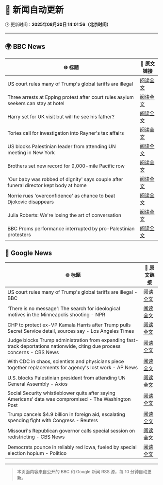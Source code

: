 # 🧠 新闻自动更新

🕒 更新时间：**2025年08月30日 14:01:56（北京时间）**

---

## 🌍 BBC News

| 🌐 标题 | 🔗 原文链接 |
|--------|-------------|
| US court rules many of Trump's global tariffs are illegal | [阅读全文](https://www.bbc.com/news/articles/ckgj7jxkq58o?at_medium=RSS&at_campaign=rss) |
| Three arrests at Epping protest after court rules asylum seekers can stay at hotel | [阅读全文](https://www.bbc.com/news/articles/c24z0105m24o?at_medium=RSS&at_campaign=rss) |
| Harry set for UK visit but will he see his father? | [阅读全文](https://www.bbc.com/news/articles/cwy0dgpyq35o?at_medium=RSS&at_campaign=rss) |
| Tories call for investigation into Rayner's tax affairs | [阅读全文](https://www.bbc.com/news/articles/cjw6evl4zy8o?at_medium=RSS&at_campaign=rss) |
| US blocks Palestinian leader from attending UN meeting in New York | [阅读全文](https://www.bbc.com/news/articles/cjdym32z9v7o?at_medium=RSS&at_campaign=rss) |
| Brothers set new record for 9,000-mile Pacific row | [阅读全文](https://www.bbc.com/news/articles/c9876y4z4rgo?at_medium=RSS&at_campaign=rss) |
| 'Our baby was robbed of dignity' says couple after funeral director kept body at home | [阅读全文](https://www.bbc.com/news/articles/cn85w4406g9o?at_medium=RSS&at_campaign=rss) |
| Norrie rues 'overconfidence' as chance to beat Djokovic disappears | [阅读全文](https://www.bbc.com/sport/tennis/articles/clyjk21gyw9o?at_medium=RSS&at_campaign=rss) |
| Julia Roberts: We're losing the art of conversation | [阅读全文](https://www.bbc.com/news/articles/c5yejdmgzg4o?at_medium=RSS&at_campaign=rss) |
| BBC Proms performance interrupted by pro-Palestinian protesters | [阅读全文](https://www.bbc.com/news/articles/c4gl1kx1091o?at_medium=RSS&at_campaign=rss) |

## 📰 Google News

| 🌐 标题 | 🔗 原文链接 |
|--------|-------------|
| US court rules many of Trump's global tariffs are illegal - BBC | [阅读全文](https://news.google.com/rss/articles/CBMiWkFVX3lxTE9JSUlUYldZT3F1U29adXBMdjctNzREeWktczNJOW1tay1jc29CYVkxcjBkWnZHVk9ydDBpUS10WTkxS1J4VjA2TE9YNlVUVHJVQzZ4SEJpcjNQQdIBX0FVX3lxTE1zLXozNkdxUWF2NHl4RVE4ZG1ESkFOSFVLVW96aTFxYlNtTVZvUFljSGs0b0pYb0JKaDFqb0RMOENzYWpNQkZQNVJwNHBLeXRjcHV6V2dVajFiRTd3SDVj?oc=5) |
| 'There is no message': The search for ideological motives in the Minneapolis shooting - NPR | [阅读全文](https://news.google.com/rss/articles/CBMifEFVX3lxTE9wS1pLeDhTZDlEZm9YTlZocEhnM0R5cGt1Z3BOV3dCNWIyOFNQdVBSTFdfcEZUYjNzY3hfd001a1dTRFZ1TUpIZGdSVVk4MWNWNUs3M1BnYWVmSFQ0RzZUZFlLMGNUOFNGX2NJaWszRkxXNWNXQjViT21BTDE?oc=5) |
| CHP to protect ex-VP Kamala Harris after Trump pulls Secret Service detail, sources say - Los Angeles Times | [阅读全文](https://news.google.com/rss/articles/CBMihwFBVV95cUxQSDNDVmxmWWk5dF85WUdoTkJSelBQdUhQLVFub0hBWXVfQlF6U3dDbzkzS2htdmJSMHlLdGIzUWV3dFJ5WXN0dWJZQlFuUzNMaHR1NkxNb1c5MVB2bmEycmN4c3lZRkZqaXpPRjZHUmM5WWI1UjZrLWlRbnJSaVo0SDZ0MG5FVWs?oc=5) |
| Judge blocks Trump administration from expanding fast-track deportations nationwide, citing due process concerns - CBS News | [阅读全文](https://news.google.com/rss/articles/CBMijAFBVV95cUxNeGdWY0VHWHkxdDl1Q1RpWGhyS0VMTi1qeUFCb0VxdDVEWXdIRkhkd2luLVItbm5Iemwwb0pVT1U0VDlRWFpIdUJadjM3eEVYSlhSbEExUFlVWlY1Yl9aeThjWWdqYnBTblpMYXBvekNpSW1ZZThaaURUSVdCdHUtYkU3aUNLVmVWaFBDatIBkgFBVV95cUxPaUtwWmxSMWwzOEVoSXo5VHl3VkRKMmZNcU43MTAybHVqSUhTdU0zblhGNTUzSzNDMnp4Y2FkZTR1ZDh3Y3o2SEF1dmRXWXZzM094NjVCVU04ZG4weGlVYlhiVjhJRDBTNmZfaEZISVduSnA5QlNKVUNuZFB6dlRBU29CVDBILVhQanh0NUVwSWR2dw?oc=5) |
| With CDC in chaos, scientists and physicians piece together replacements for agency's lost work - AP News | [阅读全文](https://news.google.com/rss/articles/CBMilwFBVV95cUxPX3I3THJIdUtBVHNsNjZKM2ZYX2tveERUbUdJRV9VcDlncGdqU0h1enVnMTBZNFpHbW9KY3JURHlzc3ZxTXF3OUlwVUZHWXZoOGdRYy01R3RuMkpMaWl6SE1mZEdha3JEcjFtelN4N2Z4RWx2TWNKUkRZaEZsMkpBckEwQnpVVExMYUc1cW1DVUdnMXZQTXJR?oc=5) |
| U.S. blocks Palestinian president from attending UN General Assembly - Axios | [阅读全文](https://news.google.com/rss/articles/CBMihgFBVV95cUxOZGV4bUNVVGFaRWxOV3hYTVBrOFpPN0FMTjZEcV8yYmlyVlU0eEFFUUl5czBueGotR0ZHRnpTclpjRkVkcXJxWHVwUjhEX2VibWkwN3hZYkRjbFFiYUpoQlVGTnhyZFpmTTZSS1NrQWZGMDE1U204M3pJTUktVXpBbU1fdjh0Zw?oc=5) |
| Social Security whistleblower quits after saying Americans’ data was compromised - The Washington Post | [阅读全文](https://news.google.com/rss/articles/CBMigwFBVV95cUxQWUY0Q1RoLXpMZmp6YzlKcy1iTnNsQzZfM2ZYbWZ4YTBYM3BSM0JJdkJLdGdlaXNNYjFMS1ZpNExvU2hRNHRVQzEyRDgzWmhGdXZ4SDUwaUl1N1gyVDNLOGY3VzJjNDJWQkZtNGNKYWFMWlA4WGEzek1wLXpYY0xNenJIdw?oc=5) |
| Trump cancels $4.9 billion in foreign aid, escalating spending fight with Congress - Reuters | [阅读全文](https://news.google.com/rss/articles/CBMiyAFBVV95cUxNV0pZX1NVSnAzOGQxdk01c1VZLUp2Y2Y2U2lYTmxjcjdkWmpWUzRYVUJvaW5BYUhGN3FLeHBBNS1WeTFnZXJrRU0xMVRPZkh6SjR5LThwWUpwUjI2em9kdDNNRkZIYUFiUDVrNm1aQlJYekczWjFRQ3VCRXM0Znk1Nlp3b3NWWWdoYXQ2UkcyVmZ1bFdNMzJ4eVplVDQ2VVNqbFBtNGtwRklZNW55ZmlJbUJQQ1ZrN1Q3ZnJaU2VCUUxpMlpVUVI2WA?oc=5) |
| Missouri's Republican governor calls special session on redistricting - CBS News | [阅读全文](https://news.google.com/rss/articles/CBMingFBVV95cUxPSE9rT19NbFJXN0JnQzhqUThSQTJtUzhxakllakFRN3E5bFhxZEs0TUN4bGt0MzFIUDNVSTlxUktJQjRxR3llSUMxcVZ0T1ZXUUN4OTRjUTFmdHFjbk91MGlHdF9SYVhRejZJelNUS0V0X3RNYkVHMHhwaXlhUWFaTUYxcjhGQk9wQXpqS1lFUElIZzVySmIya0dYcF95Z9IBowFBVV95cUxPNl95SnduRlBnek14eFZtb05fNm05OXNFS2ctTlh3aFotZS1PaHVWVklHZDVkRzVQaEhTWWljMzgzSFRoeHNlNGhmR0xweko0clFGeGdFUnNPc2ZSSnJCZ05xVUhqRWZoeWNqREZTTnNOSFdIelVfRHliLWZMcVYwUzlGMm1uazgwNVVTcW1WaVFHR29IM0hqblFxTUJ2NTVxZ3B3?oc=5) |
| Democrats pounce in reliably red Iowa, fueled by special election hopium - Politico | [阅读全文](https://news.google.com/rss/articles/CBMivgFBVV95cUxQaE9yM0VyTkFWYjlYSUFpNWJpODMtRkxKblRMaHAySnpZTmdjZVBpdmpON3g5SnZfZ1lOcGNKZFI2eW44cUNRdlR5U0JrTUpyMWpRNXA1OThJUHZwQ3k3bl8tMHgyTlFfcHMzN0U1VXAtbHQtNlBFd3M0d3hDN1ljYTUwaVI3UDBYc0p0UXlzcUk2d2ZUYWNjbEdjTlE0ZE5KZnktb01JZkowMFAxNVZWaEl5eFZDbXM3dWZjbFVR?oc=5) |

---
> 本页面内容来自公开的 BBC 和 Google 新闻 RSS 源，每 10 分钟自动更新。